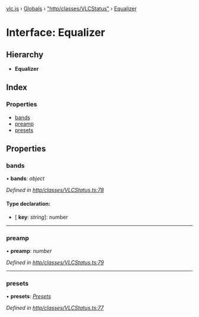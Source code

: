 [vlc.js](../README.md) › [Globals](../globals.md) › ["http/classes/VLCStatus"](../modules/_http_classes_vlcstatus_.md) › [Equalizer](_http_classes_vlcstatus_.equalizer.md)

# Interface: Equalizer

## Hierarchy

* **Equalizer**

## Index

### Properties

* [bands](_http_classes_vlcstatus_.equalizer.md#bands)
* [preamp](_http_classes_vlcstatus_.equalizer.md#preamp)
* [presets](_http_classes_vlcstatus_.equalizer.md#presets)

## Properties

###  bands

• **bands**: *object*

*Defined in [http/classes/VLCStatus.ts:78](https://github.com/dylhack/vlc.js/blob/3931a7c/src/http/classes/VLCStatus.ts#L78)*

#### Type declaration:

* \[ **key**: *string*\]: number

___

###  preamp

• **preamp**: *number*

*Defined in [http/classes/VLCStatus.ts:79](https://github.com/dylhack/vlc.js/blob/3931a7c/src/http/classes/VLCStatus.ts#L79)*

___

###  presets

• **presets**: *[Presets](_http_classes_vlcstatus_.presets.md)*

*Defined in [http/classes/VLCStatus.ts:77](https://github.com/dylhack/vlc.js/blob/3931a7c/src/http/classes/VLCStatus.ts#L77)*
